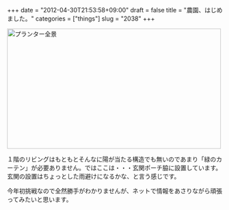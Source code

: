 +++
date = "2012-04-30T21:53:58+09:00"
draft = false
title = "農園、はじめました。"
categories = ["things"]
slug = "2038"
+++

<a href="http://www.flickr.com/photos/keruru/7127151437/" title="プランター全景 by けるる, on Flickr"><img src="http://farm8.staticflickr.com/7237/7127151437_1a11fb1500.jpg" width="500" height="281" alt="プランター全景"/></a>

１階のリビングはもともとそんなに陽が当たる構造でも無いのであまり「緑のカーテン」が必要ありません。ではここは・・・玄関ポーチ脇に設置しています。玄関の設置はちょっとした雨避けになるかな、と言う感じです。

今年初挑戦なので全然勝手がわかりませんが、ネットで情報をあさりながら頑張ってみたいと思います。

